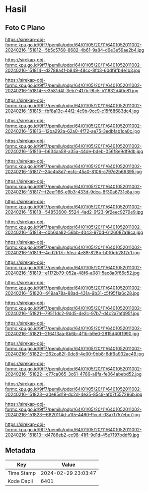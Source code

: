 # Hasil

## Foto C Plano

https://sirekap-obj-formc.kpu.go.id/9ff7/pemilu/pdpr/64/01/05/20/11/6401052011002-20240216-151812--5b5c5768-8682-4b61-9a84-d6e3e59ae2b4.jpg

https://sirekap-obj-formc.kpu.go.id/9ff7/pemilu/pdpr/64/01/05/20/11/6401052011002-20240216-151814--d2788a4f-b849-48cc-8f43-60df9fb4e1b3.jpg

https://sirekap-obj-formc.kpu.go.id/9ff7/pemilu/pdpr/64/01/05/20/11/6401052011002-20240216-151814--e3581d4f-3eb7-417b-9fc5-b11632d40c81.jpg

https://sirekap-obj-formc.kpu.go.id/9ff7/pemilu/pdpr/64/01/05/20/11/6401052011002-20240216-151815--fbf8a13c-44f2-4c9b-9cc9-c15f68683dc4.jpg

https://sirekap-obj-formc.kpu.go.id/9ff7/pemilu/pdpr/64/01/05/20/11/6401052011002-20240216-151816--12ba292a-62a0-4f72-ae75-3edbfab1ca0c.jpg

https://sirekap-obj-formc.kpu.go.id/9ff7/pemilu/pdpr/64/01/05/20/11/6401052011002-20240216-151816--b634aa58-a35a-44de-bdeb-056f8e9df9db.jpg

https://sirekap-obj-formc.kpu.go.id/9ff7/pemilu/pdpr/64/01/05/20/11/6401052011002-20240216-151817--24c4b8d7-ecfc-45a0-8106-c797e2b69395.jpg

https://sirekap-obj-formc.kpu.go.id/9ff7/pemilu/pdpr/64/01/05/20/11/6401052011002-20240216-151817--f2eef166-e9b3-433d-9dca-8f30a6731e8a.jpg

https://sirekap-obj-formc.kpu.go.id/9ff7/pemilu/pdpr/64/01/05/20/11/6401052011002-20240216-151818--54853600-5524-4ad2-9f23-9f2eec9279e9.jpg

https://sirekap-obj-formc.kpu.go.id/9ff7/pemilu/pdpr/64/01/05/20/11/6401052011002-20240216-151818--c0b6da82-56bb-4043-970d-6126087a19ca.jpg

https://sirekap-obj-formc.kpu.go.id/9ff7/pemilu/pdpr/64/01/05/20/11/6401052011002-20240216-151819--4cd2b17c-5fea-4e88-828b-b0f0db28f2c1.jpg

https://sirekap-obj-formc.kpu.go.id/9ff7/pemilu/pdpr/64/01/05/20/11/6401052011002-20240216-151819--e1172b79-052a-48f6-a081-5ac8a0f66c52.jpg

https://sirekap-obj-formc.kpu.go.id/9ff7/pemilu/pdpr/64/01/05/20/11/6401052011002-20240216-151820--919aa78a-88ad-431a-9b31-c5f95f1a6c28.jpg

https://sirekap-obj-formc.kpu.go.id/9ff7/pemilu/pdpr/64/01/05/20/11/6401052011002-20240216-151821--79511dc2-9dd5-4e2c-97b7-d4c2a7af495f.jpg

https://sirekap-obj-formc.kpu.go.id/9ff7/pemilu/pdpr/64/01/05/20/11/6401052011002-20240216-151821--2f6413aa-8b6b-4f1b-b9e0-2815d40f1990.jpg

https://sirekap-obj-formc.kpu.go.id/9ff7/pemilu/pdpr/64/01/05/20/11/6401052011002-20240216-151822--262ca82f-0dc8-4e00-9bb8-6df9a932ac49.jpg

https://sirekap-obj-formc.kpu.go.id/9ff7/pemilu/pdpr/64/01/05/20/11/6401052011002-20240216-151822--c77ca065-3c61-4786-a8fa-fe064abebd52.jpg

https://sirekap-obj-formc.kpu.go.id/9ff7/pemilu/pdpr/64/01/05/20/11/6401052011002-20240216-151823--a0e85d19-dc2d-4e35-85c9-af07f557296b.jpg

https://sirekap-obj-formc.kpu.go.id/9ff7/pemilu/pdpr/64/01/05/20/11/6401052011002-20240216-151823--6820114d-a1f5-4460-9ccd-03a7f757ebc7.jpg

https://sirekap-obj-formc.kpu.go.id/9ff7/pemilu/pdpr/64/01/05/20/11/6401052011002-20240216-151813--d4786eb2-cc98-41f1-9d1d-45e7197bddf9.jpg


## Metadata

| Key        | Value               |
| ---------- | ------------------- |
| Time Stamp | 2024-02-29 23:03:47 |
| Kode Dapil | 6401                |



